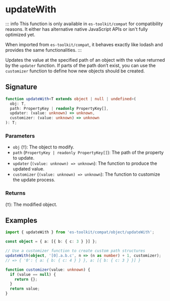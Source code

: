 # updateWith

::: info
This function is only available in `es-toolkit/compat` for compatibility reasons. It either has alternative native JavaScript APIs or isn't fully optimized yet.

When imported from `es-toolkit/compat`, it behaves exactly like lodash and provides the same functionalities.
:::

Updates the value at the specified path of an object with the value returned by the `updater` function. If parts of the path don’t exist, you can use the `customizer` function to define how new objects should be created.

## Signature

```typescript
function updateWith<T extends object | null | undefined>(
  obj: T,
  path: PropertyKey | readonly PropertyKey[],
  updater: (value: unknown) => unknown,
  customizer: (value: unknown) => unknown
): T;
```

### Parameters

- `obj` (`T`): The object to modify.
- `path` (`PropertyKey | readonly PropertyKey[]`): The path of the property to update.
- `updater` (`(value: unknown) => unknown`): The function to produce the updated value.
- `customizer` (`(value: unknown) => unknown`): The function to customize the update process.

### Returns

(`T`): The modified object.

## Examples

```typescript
import { updateWith } from 'es-toolkit/compat/object/updateWith';

const object = { a: [{ b: { c: 3 } }] };

// Use a customizer function to create custom path structures
updateWith(object, '[0].a.b.c', n => (n as number) + 1, customizer);
// => { '0': { a: { b: { c: 4 } } }, a: [{ b: { c: 3 } }] }

function customizer(value: unknown) {
  if (value == null) {
    return {};
  }
  return value;
}
```
